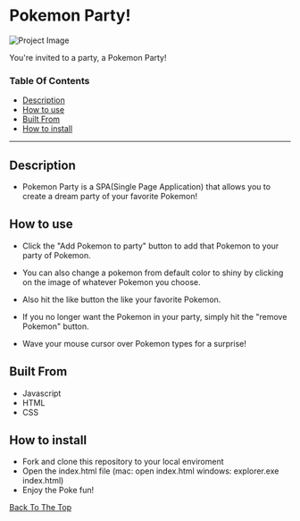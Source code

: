 # Pokemon Party!

![Project Image](https://images.squarespace-cdn.com/content/v1/51d3a8f6e4b085686832d41d/1379381612026-4Q7SD886Q6JDDMPBGKA6/Pok%C3%87mon+Gotta+Catch+%27Em+All_Logo_EN_800px_150dpi.png?format=2500w)

You're invited to a party, a Pokemon Party!

### Table Of Contents
- [Description](#description)
- [How to use](#how-to-use)
- [Built From](#built-from)
- [How to install](#how-to-install)

---

## Description 

- Pokemon Party is a SPA(Single Page Application) that allows you to create a dream party of your favorite Pokemon!

## How to use

- Click the "Add Pokemon to party" button to add that Pokemon to your party of Pokemon.

- You can also change a pokemon from default color to shiny by clicking on the image of whatever Pokemon you choose.

- Also hit the like button the like your favorite Pokemon.

- If you no longer want the Pokemon in your party, simply hit the "remove Pokemon" button.

- Wave your mouse cursor over Pokemon types for a surprise!



## Built From

- Javascript
- HTML
- CSS

## How to install

- Fork and clone this repository to your local enviroment
- Open the index.html file (mac: open index.html windows: explorer.exe index.html)
- Enjoy the Poke fun!


[Back To The Top](#pokemon-party)

